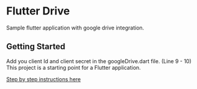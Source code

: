# Flutter Drive

Sample flutter application with google drive integration.

## Getting Started

Add you client Id and client secret in the googleDrive.dart file. (Line 9 - 10)
This project is a starting point for a Flutter application.

[Step by step instructions here](https://youtu.be/9kXov_Ly9BI)
